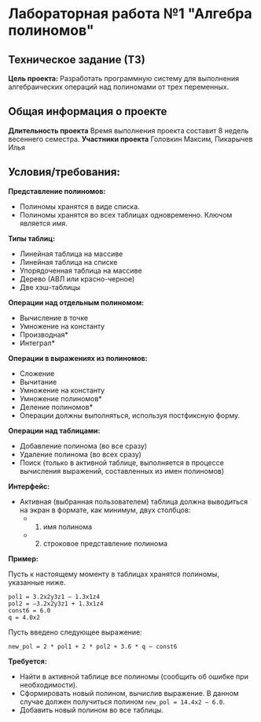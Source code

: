 # Лабораторная работа №1 "Алгебра полиномов"

## Техническое задание (ТЗ)

**Цель проекта:** Разработать программную систему для выполнения алгебраических операций над полиномами от трех переменных.

## Общая информация о проекте
**Длительность проекта**
Время выполнения проекта составит 8 недель весеннего семестра.
**Участники проекта**
Головкин Максим, Пикарычев Илья

## Условия/требования:

**Представление полиномов:**
- Полиномы хранятся в виде списка.
- Полиномы хранятся во всех таблицах одновременно. Ключом является имя.

**Типы таблиц:**
- Линейная таблица на массиве
- Линейная таблица на списке
- Упорядоченная таблица на массиве
- Дерево (АВЛ или красно-черное)
- Две хэш-таблицы

**Операции над отдельным полиномом:**
- Вычисление в точке
- Умножение на константу
- Производная*
- Интеграл*

**Операции в выражениях из полиномов:**
- Сложение
- Вычитание
- Умножение на константу
- Умножение полиномов*
- Деление полиномов*
- Операции должны выполняться, используя постфиксную форму.

**Операции над таблицами:**
- Добавление полинома (во все сразу)
- Удаление полинома (во всех сразу)
- Поиск (только в активной таблице, выполняется в процессе вычисления выражений, составленных из имен полиномов)

**Интерфейс:**
- Активная (выбранная пользователем) таблица должна выводиться на экран в формате, как минимум, двух столбцов:
  - 1) имя полинома
  - 2) строковое представление полинома

**Пример:**

Пусть к настоящему моменту в таблицах хранятся полиномы, указанные ниже.
```
pol1 = 3.2x2y3z1 – 1.3x1z4
pol2 = –3.2x2y3z1 + 1.3x1z4
const6 = 6.0
q = 4.0x2
```

Пусть введено следующее выражение:
```
new_pol = 2 * pol1 + 2 * pol2 + 3.6 * q – const6
```

**Требуется:**

- Найти в активной таблице все полиномы (сообщить об ошибке при необходимости).
- Сформировать новый полином, вычислив выражение. В данном случае должен получиться полином `new_pol = 14.4x2 – 6.0`.
- Добавить новый полином во все таблицы.
